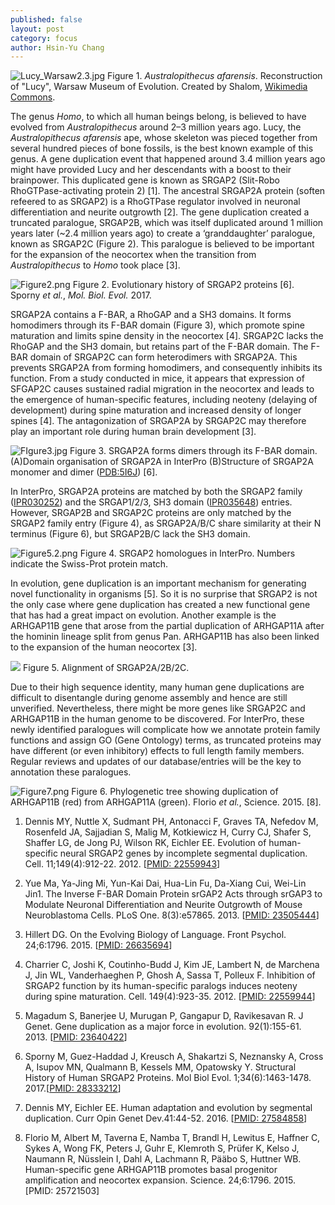 ```yaml
---
published: false
layout: post
category: focus
author: Hsin-Yu Chang
---
```

![Lucy_Warsaw2.3.jpg]({{site.baseurl}}/assets/media/images/posts/Lucy_Warsaw2.3.jpg)
Figure 1. _Australopithecus afarensis_. Reconstruction of "Lucy", Warsaw Museum of Evolution. Created by Shalom, [Wikimedia Commons](https://creativecommons.org/licenses/by-sa/3.0/). 

The genus _Homo_, to which all human beings belong, is believed to have evolved from _Australopithecus_ around 2–3 million years ago. Lucy, the _Australopithecus afarensis_ ape, whose skeleton was pieced together from several hundred pieces of bone fossils, is the best known example of this genus. A gene duplication event that happened around 3.4 million years ago might have provided Lucy and her descendants with a boost to their brainpower. This duplicated gene is known as SRGAP2 (Slit-Robo RhoGTPase-activating protein 2) [1]. The ancestral SRGAP2A protein (soften refeered to as SRGAP2) is a RhoGTPase regulator involved in neuronal differentiation and neurite outgrowth [2]. The gene duplication created a truncated paralogue, SRGAP2B, which was itself duplicated around 1 million years later (~2.4 million years ago) to create a ‘granddaughter’ paralogue, known as SRGAP2C (Figure 2). This paralogue is believed to be important for the expansion of the neocortex when the transition from _Australopithecus_ to _Homo_ took place [3]. 

![Figure2.png]({{site.baseurl}}/assets/media/images/posts/Figure2.png)
Figure 2. Evolutionary history of SRGAP2 proteins [6]. Sporny _et al._, _Mol. Biol. Evol._ 2017.


SRGAP2A contains a F-BAR, a RhoGAP and a SH3 domains. It forms homodimers through its F-BAR domain (Figure 3), which promote spine maturation and limits spine density in the neocortex [4]. SRGAP2C lacks the RhoGAP and the SH3 domain, but retains part of the F-BAR domain. The F-BAR domain of SRGAP2C can form heterodimers with SRGAP2A. This prevents SRGAP2A from forming homodimers, and consequently inhibits its function. From a study conducted in mice, it appears that expression of SFGAP2C causes sustained radial migration in the neocortex and leads to the emergence of human-specific features, including neoteny (delaying of development) during spine maturation and increased density of longer spines [4]. The antagonization of SRGAP2A by SRGAP2C may therefore play an important role during human brain development [3].


![FIgure3.jpg]({{site.baseurl}}/assets/media/images/posts/FIgure3.jpg)
Figure 3. SRGAP2A forms dimers through its F-BAR domain. (A)Domain organisation of SRGAP2A in InterPro (B)Structure of SRGAP2A monomer and dimer ([PDB:5I6J](http://www.rcsb.org/pdb/explore.do?structureId=5i6j)) [6].  


In InterPro, SRGAP2A proteins are matched by both the SRGAP2 family ([IPR030252](http://www.ebi.ac.uk/interpro/entry/IPR030252)) and the SRGAP1/2/3, SH3 domain ([IPR035648](http://www.ebi.ac.uk/interpro/entry/IPR035648)) entries. However, SRGAP2B and SRGAP2C proteins are only matched by the SRGAP2 family entry (Figure 4), as SRGAP2A/B/C share similarity at their N terminus (Figure 6), but SRGAP2B/C lack the SH3 domain.

![Figure5.2.png]({{site.baseurl}}/assets/media/images/posts/Figure5.2.png)
Figure 4. SRGAP2 homologues in InterPro. Numbers indicate the Swiss-Prot protein match.

In evolution, gene duplication is an important mechanism for generating novel functionality in organisms [5]. So it is no surprise that SRGAP2 is not the only case where gene duplication has created a new functional gene that has had a great impact on evolution. Another example is the ARHGAP11B gene that arose from the partial duplication of ARHGAP11A after the hominin lineage split from genus Pan. ARHGAP11B has also been linked to the expansion of the human neocortex [3].


![]({{site.baseurl}}/assets/media/images/posts/Figure6.png)
Figure 5. Alignment of SRGAP2A/2B/2C.  

Due to their high sequence identity, many human gene duplications are difficult to disentangle during genome assembly and hence are still unverified. Nevertheless, there might be more genes like SRGAP2C and ARHGAP11B in the human genome to be discovered. For InterPro, these newly identified paralogues will complicate how we annotate protein family functions and assign GO (Gene Ontology) terms, as truncated proteins may have different (or even inhibitory) effects to full length family members. Regular reviews and updates of our database/entries will be the key to annotation these paralogues.


![Figure7.png]({{site.baseurl}}/assets/media/images/posts/Figure7.png)
Figure 6. Phylogenetic tree showing duplication of ARHGAP11B (red) from ARHGAP11A (green). Florio _et al._, Science. 2015. [8].



1. Dennis MY, Nuttle X, Sudmant PH, Antonacci F, Graves TA, Nefedov M, Rosenfeld JA, Sajjadian S, Malig M, Kotkiewicz H, Curry CJ, Shafer S, Shaffer LG, de Jong PJ, Wilson RK, Eichler EE. Evolution of human-specific neural SRGAP2 genes by incomplete segmental duplication. Cell. 11;149(4):912-22. 2012. [[PMID: 22559943](http://europepmc.org/articles/PMC3365555?fromSearch=singleResult)]

2. Yue Ma, Ya-Jing Mi, Yun-Kai Dai, Hua-Lin Fu, Da-Xiang Cui, Wei-Lin Jin1. The Inverse F-BAR Domain Protein srGAP2 Acts through srGAP3 to Modulate Neuronal Differentiation and Neurite Outgrowth of Mouse Neuroblastoma Cells. PLoS One. 8(3):e57865. 2013. [[PMID: 23505444](http://europepmc.org/abstract/MED/23505444)]

3. Hillert DG. On the Evolving Biology of Language. Front Psychol. 24;6:1796. 2015. [[PMID: 26635694](http://europepmc.org/articles/PMC4656830?fromSearch=singleResult)]

4. Charrier C, Joshi K, Coutinho-Budd J, Kim JE, Lambert N, de Marchena J, Jin WL, Vanderhaeghen P, Ghosh A, Sassa T, Polleux F. Inhibition of SRGAP2 function by its human-specific paralogs induces neoteny during spine maturation. Cell. 149(4):923-35. 2012. [[PMID: 22559944](http://europepmc.org/articles/PMC3357949?fromSearch=singleResult)]

5. Magadum S, Banerjee U, Murugan P, Gangapur D, Ravikesavan R. J Genet. Gene duplication as a major force in evolution. 92(1):155-61. 2013. 
[[PMID: 23640422](http://europepmc.org/abstract/MED/23640422?fromSearch=singleResult)]

6. Sporny M, Guez-Haddad J, Kreusch A, Shakartzi S, Neznansky A, Cross A, Isupov MN, Qualmann B, Kessels MM, Opatowsky Y. Structural History of Human SRGAP2 Proteins. Mol Biol Evol. 1;34(6):1463-1478. 2017.[[PMID: 28333212](http://europepmc.org/articles/PMC5435084?fromSearch=singleResult)]

7. Dennis MY, Eichler EE. Human adaptation and evolution by segmental duplication. Curr Opin Genet Dev.41:44-52. 2016. [[PMID: 27584858](http://europepmc.org/abstract/MED/27584858?fromSearch=singleResult)]

8. Florio M, Albert M, Taverna E, Namba T, Brandl H, Lewitus E, Haffner C, Sykes A, Wong FK, Peters J, Guhr E, Klemroth S, Prüfer K, Kelso J, Naumann R, Nüsslein I, Dahl A, Lachmann R, Pääbo S, Huttner WB. Human-specific gene ARHGAP11B promotes basal progenitor amplification and neocortex expansion. Science. 24;6:1796. 2015. [PMID: 25721503]
